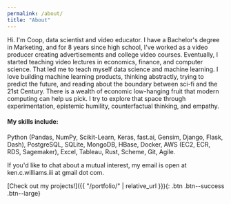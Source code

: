 ```yaml
---
permalink: /about/
title: "About"
---
```


Hi. I'm Coop, data scientist and video educator. I have a Bachelor's degree in Marketing, and for 8 years since high school, I've worked as a video producer creating advertisements and college video courses. Eventually, I started teaching video lectures in economics, finance, and computer science. That led me to teach myself data science and machine learning. I love building machine learning products, thinking abstractly, trying to predict the future, and reading about the boundary between sci-fi and the 21st Century. There is a wealth of economic low-hanging fruit that modern computing can help us pick. I try to explore that space through experimentation, epistemic humility, counterfactual thinking, and empathy.

#### My skills include:
Python (Pandas, NumPy, Scikit-Learn, Keras, fast.ai, Gensim, Django, Flask, Dash), PostgreSQL, SQLite, MongoDB, HBase, Docker, AWS (EC2, ECR, RDS, Sagemaker), Excel, Tableau, Rust, Scheme, Git, Agile.

If you'd like to chat about a mutual interest, my email is open at ken.c.williams.iii at gmail dot com.

[Check out my projects!]({{ "/portfolio/" | relative_url }}){: .btn .btn--success .btn--large}

